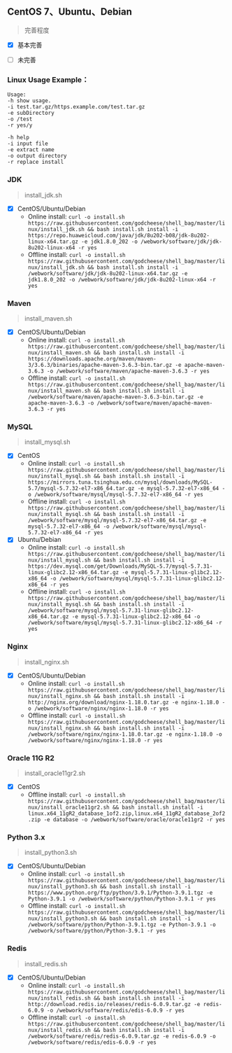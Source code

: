 ## CentOS 7、Ubuntu、Debian

> 完善程度

- [x] 基本完善

- [ ] 未完善

### Linux Usage Example：
```
Usage:
-h show usage.
-i test.tar.gz/https.example.com/test.tar.gz
-e subDirectory
-o /test
-r yes/y
```
```
-h help
-i input file
-e extract name
-o output directory
-r replace install
```

### JDK

> install_jdk.sh

- [x] CentOS/Ubuntu/Debian
    - Online install: ```curl -o install.sh https://raw.githubusercontent.com/godcheese/shell_bag/master/linux/install_jdk.sh && bash install.sh install -i https://repo.huaweicloud.com/java/jdk/8u202-b08/jdk-8u202-linux-x64.tar.gz -e jdk1.8.0_202 -o /webwork/software/jdk/jdk-8u202-linux-x64 -r yes```
    - Offline install: ```curl -o install.sh https://raw.githubusercontent.com/godcheese/shell_bag/master/linux/install_jdk.sh && bash install.sh install -i /webwork/software/jdk/jdk-8u202-linux-x64.tar.gz -e jdk1.8.0_202 -o /webwork/software/jdk/jdk-8u202-linux-x64 -r yes```

### Maven

> install_maven.sh

-  [x] CentOS/Ubuntu/Debian
    - Online install: ```curl -o install.sh https://raw.githubusercontent.com/godcheese/shell_bag/master/linux/install_maven.sh && bash install.sh install -i https://downloads.apache.org/maven/maven-3/3.6.3/binaries/apache-maven-3.6.3-bin.tar.gz -e apache-maven-3.6.3 -o /webwork/software/maven/apache-maven-3.6.3 -r yes```
    - Offline install: ```curl -o install.sh https://raw.githubusercontent.com/godcheese/shell_bag/master/linux/install_maven.sh && bash install.sh install -i /webwork/software/maven/apache-maven-3.6.3-bin.tar.gz -e apache-maven-3.6.3 -o /webwork/software/maven/apache-maven-3.6.3 -r yes```

### MySQL

> install_mysql.sh

- [x] CentOS
    - Online
      install: ```curl -o install.sh https://raw.githubusercontent.com/godcheese/shell_bag/master/linux/install_mysql.sh && bash install.sh install -i https://mirrors.tuna.tsinghua.edu.cn/mysql/downloads/MySQL-5.7/mysql-5.7.32-el7-x86_64.tar.gz -e mysql-5.7.32-el7-x86_64 -o /webwork/software/mysql/mysql-5.7.32-el7-x86_64 -r yes```
    - Offline install: ```curl -o install.sh https://raw.githubusercontent.com/godcheese/shell_bag/master/linux/install_mysql.sh && bash install.sh install -i /webwork/software/mysql/mysql-5.7.32-el7-x86_64.tar.gz -e mysql-5.7.32-el7-x86_64 -o /webwork/software/mysql/mysql-5.7.32-el7-x86_64 -r yes```
- [x] Ubuntu/Debian
    - Online install: ```curl -o install.sh https://raw.githubusercontent.com/godcheese/shell_bag/master/linux/install_mysql.sh && bash install.sh install -i https://dev.mysql.com/get/Downloads/MySQL-5.7/mysql-5.7.31-linux-glibc2.12-x86_64.tar.gz -e mysql-5.7.31-linux-glibc2.12-x86_64 -o /webwork/software/mysql/mysql-5.7.31-linux-glibc2.12-x86_64 -r yes```
    - Offline install: ```curl -o install.sh https://raw.githubusercontent.com/godcheese/shell_bag/master/linux/install_mysql.sh && bash install.sh install -i /webwork/software/mysql/mysql-5.7.31-linux-glibc2.12-x86_64.tar.gz -e mysql-5.7.31-linux-glibc2.12-x86_64 -o /webwork/software/mysql/mysql-5.7.31-linux-glibc2.12-x86_64 -r yes```

### Nginx

> install_nginx.sh

- [x] CentOS/Ubuntu/Debian
    - Online install: ```curl -o install.sh https://raw.githubusercontent.com/godcheese/shell_bag/master/linux/install_nginx.sh && bash install.sh install -i http://nginx.org/download/nginx-1.18.0.tar.gz -e nginx-1.18.0 -o /webwork/software/nginx/nginx-1.18.0 -r yes```
    - Offline install: ```curl -o install.sh https://raw.githubusercontent.com/godcheese/shell_bag/master/linux/install_nginx.sh && bash install.sh install -i /webwork/software/nginx/nginx-1.18.0.tar.gz -e nginx-1.18.0 -o /webwork/software/nginx/nginx-1.18.0 -r yes```

### Oracle 11G R2

> install_oracle11gr2.sh

- [x] CentOS
    - Offline install: ```curl -o install.sh https://raw.githubusercontent.com/godcheese/shell_bag/master/linux/install_oracle11gr2.sh && bash install.sh install -i linux.x64_11gR2_database_1of2.zip,linux.x64_11gR2_database_2of2.zip -e database -o /webwork/software/oracle/oracle11gr2 -r yes```

### Python 3.x

> install_python3.sh

- [x] CentOS/Ubuntu/Debian
    - Online install: ```curl -o install.sh https://raw.githubusercontent.com/godcheese/shell_bag/master/linux/install_python3.sh && bash install.sh install -i https://www.python.org/ftp/python/3.9.1/Python-3.9.1.tgz -e Python-3.9.1 -o /webwork/software/python/Python-3.9.1 -r yes```
    - Offline install: ```curl -o install.sh https://raw.githubusercontent.com/godcheese/shell_bag/master/linux/install_python3.sh && bash install.sh install -i /webwork/software/python/Python-3.9.1.tgz -e Python-3.9.1 -o /webwork/software/python/Python-3.9.1 -r yes```

### Redis

> install_redis.sh

- [x] CentOS/Ubuntu/Debian
    - Online install: ```curl -o install.sh https://raw.githubusercontent.com/godcheese/shell_bag/master/linux/install_redis.sh && bash install.sh install -i http://download.redis.io/releases/redis-6.0.9.tar.gz -e redis-6.0.9 -o /webwork/software/redis/edis-6.0.9 -r yes```
    - Offline install: ```curl -o install.sh https://raw.githubusercontent.com/godcheese/shell_bag/master/linux/install_redis.sh && bash install.sh install -i /webwork/software/redis/redis-6.0.9.tar.gz -e redis-6.0.9 -o /webwork/software/redis/edis-6.0.9 -r yes```